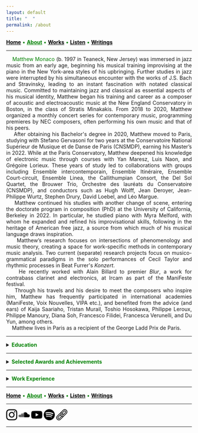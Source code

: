 ```yaml
---
layout: default
title: " ‎ "
permalink: /about
---
```


<a href="/" style="color: black">**Home**</a> <a style="color: green"> • </a> <a href="/about" style="color: green">**About**</a> <a style="color: green"> • </a> <a href="/works" style="color: black">**Works**</a> <a style="color: green"> • </a> <a href="/listen" style="color: black">**Listen**</a> <a style="color: green"> • </a> <a href="/writings" style="color: black">**Writings**</a>

***

<div style="text-align: justify">&nbsp; &nbsp; <a style="color: green">Matthew Monaco</a> (b. 1997 in Teaneck, New Jersey) was immersed in jazz music from an early age, beginning his musical training improvising at the piano in the New York-area styles of his upbringing. Further studies in jazz were interrupted by his simultaneous encounter with the works of J.S. Bach and Stravinsky, leading to an instant fascination with notated classical music. Committed to maintaining jazz and classical as essential aspects of his musical identity, Matthew began his training and career as a composer of acoustic and electroacoustic music at the New England Conservatory in Boston, in the class of Stratis Minakakis. From 2018 to 2020, Matthew organized a monthly concert series for contemporary music, programming premieres by NEC composers, often performing his own music and that of his peers.</div>  


<div style="text-align: justify">&nbsp; &nbsp; After obtaining his Bachelor's degree in 2020, Matthew moved to Paris, studying with Stefano Gervasoni for two years at the Conservatoire National Supérieur de Musique et de Danse de Paris (CNSMDP), earning his Master’s in 2022. While at the Paris Conservatory, Matthew deepened his knowledge of electronic music through courses with Yan Maresz, Luis Naon, and Grégoire Lorieux. These years of study led to collaborations with groups including Ensemble intercontemporain, Ensemble Itinéraire, Ensemble Court-circuit, Ensemble Linea, the Callithumpian Consort, the Del Sol Quartet, the Brouwer Trio, Orchestre des lauréats du Conservatoire (CNSMDP), and conductors such as Hugh Wolff, Jean Deroyer, Jean-Philippe Wurtz, Stephen Drury, David Loebel, and Léo Margue.</div>  


<div style="text-align: justify">&nbsp; &nbsp; Matthew continued his studies with another change of scene, entering the doctorate program in composition (PhD) at the University of California, Berkeley in 2022. In particular, he studied piano with Myra Melford, with whom he expanded and refined his improvisational skills, following in the heritage of American free jazz, a source from which much of his musical language draws inspiration.</div>  


<div style="text-align: justify">&nbsp; &nbsp; Matthew’s research focuses on intersections of phenomenology and music theory, creating a space for work-specific methods in contemporary music analysis. Two current (separate) research projects focus on musico-grammatical paradigms in the solo performances of Cecil Taylor and rhythmic processes in Beat Furrer's <em>Konzert</em>. </div>  


<div style="text-align: justify">&nbsp; &nbsp; He recently worked with Alain Billard to premier <em>Blur</em>, a work for contrabass clarinet and electronics, at Ircam as part of the ManiFeste festival.</div>  


<div style="text-align: justify">&nbsp; &nbsp; Through his travels and his desire to meet the composers who inspire him, Matthew has frequently participated in international academies (ManiFeste, Voix Nouvelles, VIPA etc.), and benefited from the advice (and ears) of Kaija Saariaho, Tristan Murail, Toshio Hosokawa, Philippe Leroux, Philippe Manoury, Diana Soh, Francesco Filidei, Francesca Verunelli, and Du Yun, among others.</div>  


<div style="text-align: justify">&nbsp; &nbsp; Matthew lives in Paris as a recipient of the George Ladd Prix de Paris.</div>  

***

<details>
<summary><a style="color: green"><strong>Education</strong></a></summary>
<br>
<p style="padding-left: 1em; text-indent: -1em;">
<strong>Ph.D. Candidate in Composition</strong> (degree in progress, graduation date: May 2027)
</p>
<p style="padding-left: 3em; text-indent: -3em;">
&nbsp; &nbsp; &nbsp; &nbsp; <em>University of California, Berkeley</em>
</p>
<p style="padding-left: 1em; text-indent: -1em;">
<strong>Master's Degree in Composition</strong> (2022)
</p>
<p style="padding-left: 3em; text-indent: -3em;">
&nbsp; &nbsp; &nbsp; &nbsp; <em>Conservatoire National Supérieur de Musique et de Danse de Paris</em>
</p>
<p style="padding-left: 1em; text-indent: -1em;">
<strong>Bachelor's Degree in Composition</strong> (2020)
</p>
<p style="padding-left: 3em; text-indent: -3em;">
&nbsp; &nbsp; &nbsp; &nbsp; <em>New England Conservatory</em>, Minor in Music Theory
</p>
</details>

***

<details>
<summary><a style="color: green"><strong>Selected Awards and Achievements</strong></a></summary>
<br>
<p style="padding-left: 1em; text-indent: -1em;">
<strong>2025</strong> George Ladd Prix de Paris <font size="2">(Berkeley, USA)</font>     
</p>
<p style="padding-left: 1em; text-indent: -1em;">
<strong>2025</strong> Roselyn Schneider Eisner Prize in Music <font size="2">(Berkeley, USA)</font>     
</p>
<p style="padding-left: 1em; text-indent: -1em;">
<strong>2024</strong> Invited Composer, ManiFeste 2024 <font size="2">(Paris, France)</font>   
</p>
<p style="padding-left: 1em; text-indent: -1em;">
<strong>2023</strong> Composition Fellow, Workshop with Ensemble l'Itinéraire <font size="2">(Berkeley, USA)</font>   
</p>
<p style="padding-left: 1em; text-indent: -1em;">
<strong>2023</strong> Invited Composer, Académie Voix Nouvelles <font size="2">(Asnières-sur-Oise, France)</font>   
</p>
<p style="padding-left: 1em; text-indent: -1em;">
<strong>2021</strong> (November) Composition Workshop with Ensemble intercontemporain <font size="2">(Paris, France)</font>   
</p>
<p style="padding-left: 1em; text-indent: -1em;">
<strong>2021</strong> (January) Composition Workshop with Ensemble intercontemporain <font size="2">(Paris, France)</font>   
</p>
<p style="padding-left: 1em; text-indent: -1em;">
<strong>2019-2020</strong> Alinéa Composer-in-Residence <font size="2">(Boston, USA)</font>   
</p>
<p style="padding-left: 1em; text-indent: -1em;">
<strong>2019</strong> Callithumpian Consort Call for Scores Winner <font size="2">(Boston, USA)</font>   
</p>
<p style="padding-left: 1em; text-indent: -1em;">
<strong>2019</strong> Composition Fellow, Etchings Festival <font size="2">(Auvillar, France)</font>   
</p>
<p style="padding-left: 1em; text-indent: -1em;">
<strong>2019</strong> Composition Fellow, VIPA Festival <font size="2">(Valencia, Spain)</font>   
</p>
<p style="padding-left: 1em; text-indent: -1em;">
<strong>2018</strong> NEC Honors Ensemble Winner <font size="2">(Boston, USA)</font>   
</p>
<p style="padding-left: 1em; text-indent: -1em;">
<strong>2017</strong> Boston Philharmonic Youth Orchestra Young Composers Institute Winner <font size="2">(Boston, USA)</font>   
</p>
</details>

***

<details>
<summary><a style="color: green"><strong>Work Experience</strong></a></summary>
<br>
<p style="padding-left: 1em; text-indent: -1em;">
<strong>8/2023 - Present</strong> Graduate Student Instructor at UC Berkeley <font size="2">(Berkeley, USA)</font>  
</p>
<p style="padding-left: 1em; text-indent: -1em;">
<strong>9/2018 - 5/2020</strong> Tuesday Night New Music Concert Series Curator <font size="2">(Boston, USA)</font>     
</p>
<p style="padding-left: 1em; text-indent: -1em;">
<strong>9/2018 - 3/2020</strong> New England Conservatory Preparatory School Substitute Instructor <font size="2">(Boston, USA)</font>     
</p>
<p style="padding-left: 1em; text-indent: -1em;">
<strong>1/2018 - 5/2020</strong> NEC Music Theory TA/Tutor <font size="2">(Boston, USA)</font>     
</p>
<p style="padding-left: 1em; text-indent: -1em;">
<strong>4/2018 - 5/2018</strong> NEC School of Continuing Education Substitute Instructor <font size="2">(Boston, USA)</font>     
</p>
<p style="padding-left: 1em; text-indent: -1em;">
<strong>4/2017 - Present</strong> Music Engraving (Freelance)  
</p>
<p style="padding-left: 1em; text-indent: -1em;">
<strong>9/2015 - 5/2016</strong> New York Philharmonic Education Department Intern <font size="2">(New York, USA)</font> 
</p>
</details>

***

<a href="/" style="color: black">**Home**</a> <a style="color: green"> • </a> <a href="/about" style="color: green">**About**</a> <a style="color: green"> • </a> <a href="/works" style="color: black">**Works**</a> <a style="color: green"> • </a> <a href="/listen" style="color: black">**Listen**</a> <a style="color: green"> • </a> <a href="/writings" style="color: black">**Writings**</a>

***

[<img src="./instagram.png" width="30" />](https://www.instagram.com/matthew.t.monaco)  [<img src="./soundcloud.png" width="30" />](https://soundcloud.com/matthewtmonaco)  [<img src="./youtube.png" width="30" />](https://www.youtube.com/@matthewtmonaco)  [<img src="./spotify.png" width="30" />](https://open.spotify.com/artist/7c6dcoAhkkQznw76SGbMDu)  [<img src="./link.png" width="30" />](https://linktr.ee/matthew.t.monaco)

***
